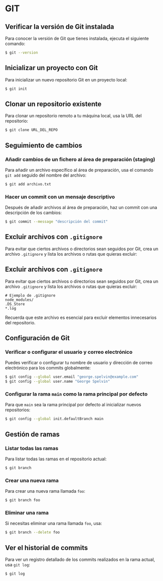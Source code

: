 # GIT

## Verificar la versión de Git instalada
Para conocer la versión de Git que tienes instalada, ejecuta el siguiente comando:

```sh
$ git --version
```

## Inicializar un proyecto con Git
Para inicializar un nuevo repositorio Git en un proyecto local:

```sh
$ git init
```

## Clonar un repositorio existente
Para clonar un repositorio remoto a tu máquina local, usa la URL del repositorio:

```sh
$ git clone URL_DEL_REPO
```

## Seguimiento de cambios

### Añadir cambios de un fichero al área de preparación (staging)
Para añadir un archivo específico al área de preparación, usa el comando `git add` seguido del nombre del archivo:

```sh
$ git add archivo.txt
```

### Hacer un commit con un mensaje descriptivo
Después de añadir archivos al área de preparación, haz un commit con una descripción de los cambios:

```sh
$ git commit --message "descripción del commit"
```

## Excluir archivos con `.gitignore`
Para evitar que ciertos archivos o directorios sean seguidos por Git, crea un archivo `.gitignore` y lista los archivos o rutas que quieras excluir:

## Excluir archivos con `.gitignore`
Para evitar que ciertos archivos o directorios sean seguidos por Git, crea un archivo `.gitignore` y lista los archivos o rutas que quieras excluir:

```
# Ejemplo de .gitignore
node_modules/
.DS_Store
*.log
```

Recuerda que este archivo es esencial para excluir elementos innecesarios del repositorio.

## Configuración de Git

### Verificar o configurar el usuario y correo electrónico
Puedes verificar o configurar tu nombre de usuario y dirección de correo electrónico para los commits globalmente:

```sh
$ git config --global user.email "george.spelvin@example.com"
$ git config --global user.name "George Spelvin"
```

### Configurar la rama `main` como la rama principal por defecto
Para que `main` sea la rama principal por defecto al inicializar nuevos repositorios:

```sh
$ git config --global init.defaultBranch main
```

## Gestión de ramas

### Listar todas las ramas
Para listar todas las ramas en el repositorio actual:

```sh
$ git branch
```

### Crear una nueva rama
Para crear una nueva rama llamada `foo`:

```sh
$ git branch foo
```

### Eliminar una rama
Si necesitas eliminar una rama llamada `foo`, usa:

```sh
$ git branch --delete foo
```

## Ver el historial de commits
Para ver un registro detallado de los commits realizados en la rama actual, usa `git log`:

```sh
$ git log
```
